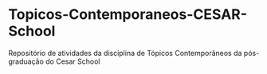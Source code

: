 # Topicos-Contemporaneos-CESAR-School
Repositório de atividades da disciplina de Tópicos Contemporâneos da pós-graduação do Cesar School
